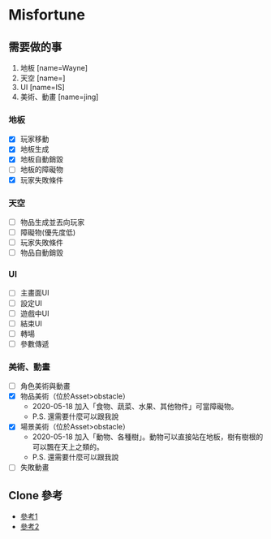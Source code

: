 # Misfortune

## 需要做的事
1. 地板 [name=Wayne]
2. 天空 [name=]
3. UI [name=IS]
4. 美術、動畫 [name=jing]

### 地板
- [x] 玩家移動
- [x] 地板生成
- [x] 地板自動銷毀
- [ ] 地板的障礙物
- [x] 玩家失敗條件

### 天空
- [ ] 物品生成並丟向玩家
- [ ] 障礙物(優先度低)
- [ ] 玩家失敗條件
- [ ] 物品自動銷毀

### UI
- [ ] 主畫面UI
- [ ] 設定UI
- [ ] 遊戲中UI
- [ ] 結束UI
- [ ] 轉場
- [ ] 參數傳遞

### 美術、動畫
- [ ] 角色美術與動畫
- [x] 物品美術（位於Asset>obstacle）
    * 2020-05-18 加入「食物、蔬菜、水果、其他物件」可當障礙物。
    * P.S. 還需要什麼可以跟我說
- [x] 場景美術（位於Asset>obstacle）
    * 2020-05-18 加入「動物、各種樹」。動物可以直接站在地板，樹有樹根的可以飄在天上之類的。
    * P.S. 還需要什麼可以跟我說
- [ ] 失敗動畫

## Clone 參考
* [參考1](https://github.com/github-for-unity/Unity/blob/master/docs/contributing/how-to-build.md)
* [參考2](https://stackoverflow.com/questions/23328557/how-to-get-a-project-from-github-to-unity)

